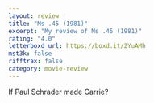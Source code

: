 ```yaml
---
layout: review
title: "Ms .45 (1981)"
excerpt: "My review of Ms .45 (1981)"
rating: "4.0"
letterboxd_url: https://boxd.it/2YuAMh
mst3k: false
rifftrax: false
category: movie-review
---
```


If Paul Schrader made Carrie?
